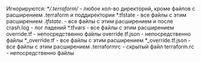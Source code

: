 Игнорируются: 
**/.terraform/* - любое кол-во директорий, кроме файлов с расширением .terraform и поддиректории
*.tfstate - все файлы с этим расширением
*.tfstate.* - все файлы с этим расширением и после
crash.log - лог падений
*.tfvars - все файлы с этим расширением
override.tf - непосредственно файлы
override.tf.json - непосредственно файлы
*_override.tf - все файлы с этим расширением
*_override.tf.json - все файлы с этим расширением
.terraformrc - скрытый файл 
terraform.rc - непосредственно файлы


